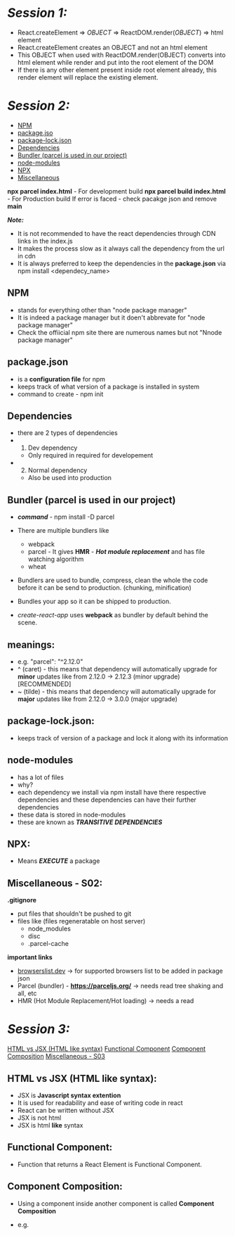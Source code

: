 # **_Session 1:_**

- React.createElement => _OBJECT_ => ReactDOM.render(_OBJECT_) => html element
- React.createElement creates an OBJECT and not an html element
- This OBJECT when used with ReactDOM.render(OBJECT) converts into html element while render and put into the root element of the DOM
- If there is any other element present inside root element already, this render element will replace the existing element.

# **_Session 2:_**

- [NPM](#npm)
- [package.jso](#packagejson)
- [package-lock.json](#package-lockjson)
- [Dependencies](#dependencies)
- [Bundler (parcel is used in our project)](#bundler-parcel-is-used-in-our-project)
- [node-modules](#node-modules)
- [NPX](#npx)
- [Miscellaneous](#miscellaneous---s02)

**npx parcel index.html** - For development build
**npx parcel build index.html** - For Production build
If error is faced - check pacakge json and remove **main**

**_Note:_**

- It is not recommended to have the react dependencies through CDN links in the index.js
- It makes the process slow as it always call the dependency from the url in cdn
- It is always preferred to keep the dependencies in the **package.json** via npm install <dependecy_name>

## **NPM**

- stands for everything other than "node package manager"
- It is indeed a package manager but it doen't abbrevate for "node package manager"
- Check the offiicial npm site there are numerous names but not "Nnode package manager"

## **package.json**

- is a **configuration file** for npm
- keeps track of what version of a package is installed in system
- command to create - npm init

## **Dependencies**

- there are 2 types of dependencies
- 1. Dev dependency
  - Only required in required for developement
- 2. Normal dependency
  - Also be used into production

## **Bundler** (parcel is used in our project)

- **_command_** - npm install -D parcel

- There are multiple bundlers like
  - webpack
  - parcel - It gives **HMR** - **_Hot module replacement_** and has file watching algorithm
  - wheat
- Bundlers are used to bundle, compress, clean the whole the code before it can be send to production. (chunking, minification)
- Bundles your app so it can be shipped to production.
- _create-react-app_ uses **webpack** as bundler by default behind the scene.

## **meanings**:

- e.g. "parcel": "^2.12.0"
- ^ (caret) - this means that dependency will automatically upgrade for **minor** updates like from 2.12.0 -> 2.12.3 (minor upgrade) [RECOMMENDED]
- ~ (tilde) - this means that dependency will automatically upgrade for **major** updates like from 2.12.0 -> 3.0.0 (major upgrade)

## **package-lock.json**:

- keeps track of version of a package and lock it along with its information

## **node-modules**

- has a lot of files
- why?
- each dependency we install via npm install have there respective dependencies and these dependencies can have their further dependencies
- these data is stored in node-modules
- these are known as **_TRANSITIVE DEPENDENCIES_**

## **NPX**:

- Means **_EXECUTE_** a package

## Miscellaneous - S02:

**.gitignore**

- put files that shouldn't be pushed to git
- files like (files regeneratable on host server)
  - node_modules
  - disc
  - .parcel-cache

**important links**

- [browserslist.dev](https://browserslist.dev/?q=bGFzdCAyIHZlcnNpb25z) -> for supported browsers list to be added in package json
- Parcel (bundler) - **https://parceljs.org/** -> needs read
  tree shaking and all, etc
- HMR (Hot Module Replacement/Hot loading) -> needs a read

# **_Session 3:_**

[HTML vs JSX (HTML like syntax)](#html-vs-jsx-html-like-syntax)
[Functional Component](#functional-component)
[Component Composition](#component-composition)
[Miscellaneous - S03](#miscellaneous---s03)

## HTML vs JSX (HTML like syntax):

- JSX is **Javascript syntax extention**
- It is used for readability and ease of writing code in react
- React can be written without JSX
- JSX is not html
- JSX is html **like** syntax

## Functional Component:

- Function that returns a React Element is Functional Component.

## Component Composition:

- Using a component inside another component is called **Component Composition**
- e.g. <Title/> and <Heading/> are two different components
- but inside the <Heading/> we may use the <Title/> component

- like `const Heading = () => { return ( <Title/> );`

## Miscellaneous - S03:

**Creating scripts to run app via npm (package.json)**

- Create scripts into pacakge json to run the app (either in dev or production mode) via npm instead of parcel (e.g. _npx parcel index.html_ or _npx parcel build index.html_)
- _npm run start_ is same as _npm start_ but for other it should be _npm run build_ only
